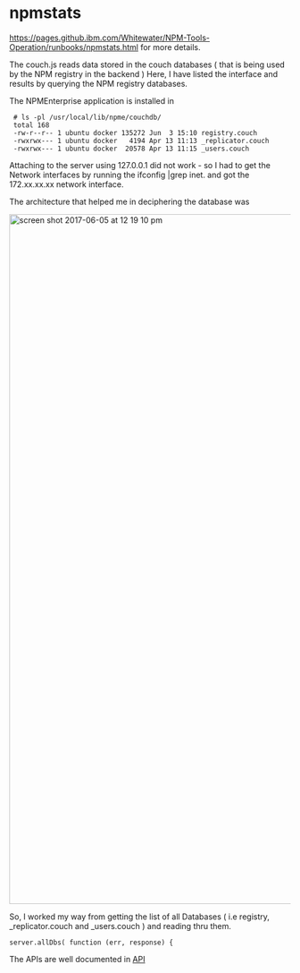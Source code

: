 # npmstats

https://pages.github.ibm.com/Whitewater/NPM-Tools-Operation/runbooks/npmstats.html for more details.

The couch.js reads data stored in the couch databases ( that is being used by the NPM registry in the backend )
Here, I have listed the interface and results by querying the NPM registry databases.

The NPMEnterprise application is installed in 

     # ls -pl /usr/local/lib/npme/couchdb/
     total 168
     -rw-r--r-- 1 ubuntu docker 135272 Jun  3 15:10 registry.couch
     -rwxrwx--- 1 ubuntu docker   4194 Apr 13 11:13 _replicator.couch
     -rwxrwx--- 1 ubuntu docker  20578 Apr 13 11:15 _users.couch



Attaching to the server using 127.0.0.1 did not work - so I had to get the Network interfaces by running the ifconfig |grep inet.
and got the 172.xx.xx.xx network interface.

The architecture that helped me in deciphering the database was

<img width="1233" alt="screen shot 2017-06-05 at 12 19 10 pm" src="https://cloud.githubusercontent.com/assets/14288989/26773518/3f144e9c-49e9-11e7-9a23-dc6e659cc32c.png">

So, I worked my way from getting the list of all Databases ( i.e registry, _replicator.couch and _users.couch ) and reading thru them.

    server.allDbs( function (err, response) {

The APIs are well documented in [API](http://www.dbarnes.info/node-couchdb-api/#server)

